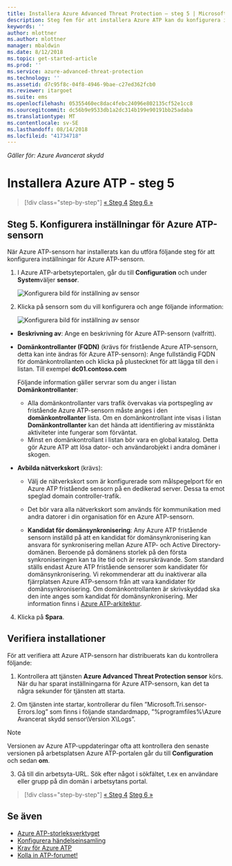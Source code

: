 ```yaml
---
title: Installera Azure Advanced Threat Protection – steg 5 | Microsoft Docs
description: Steg fem för att installera Azure ATP kan du konfigurera inställningar för din fristående Azure ATP-sensorn.
keywords: ''
author: mlottner
ms.author: mlottner
manager: mbaldwin
ms.date: 8/12/2018
ms.topic: get-started-article
ms.prod: ''
ms.service: azure-advanced-threat-protection
ms.technology: ''
ms.assetid: d7c95f8c-04f8-4946-9bae-c27ed362fcb0
ms.reviewer: itargoet
ms.suite: ems
ms.openlocfilehash: 05355460ec8dac4febc24096e802135cf52e1cc8
ms.sourcegitcommit: dc56b9e9533db1a2dc314b199e90191bb25adaba
ms.translationtype: MT
ms.contentlocale: sv-SE
ms.lasthandoff: 08/14/2018
ms.locfileid: "41734718"
---
```

*Gäller för: Azure Avancerat skydd*



# <a name="install-azure-atp---step-5"></a>Installera Azure ATP - steg 5

>[!div class="step-by-step"]
[« Steg 4](install-atp-step4.md)
[Steg 6 »](install-atp-step6-vpn.md)


## <a name="step-5-configure-the-azure-atp-sensor-settings"></a>Steg 5. Konfigurera inställningar för Azure ATP-sensorn
När Azure ATP-sensorn har installerats kan du utföra följande steg för att konfigurera inställningar för Azure ATP-sensorn.

1.  I Azure ATP-arbetsyteportalen, går du till **Configuration** och under **System**väljer **sensor**.
   
     ![Konfigurera bild för inställning av sensor](media/atp-sensor-config.png)


2.  Klicka på sensorn som du vill konfigurera och ange följande information:

    ![Konfigurera bild för inställning av sensor](media/atp-sensor-config-2.png)

  - **Beskrivning av**: Ange en beskrivning för Azure ATP-sensorn (valfritt).
  - **Domänkontrollanter (FQDN)** (krävs för fristående Azure ATP-sensorn, detta kan inte ändras för Azure ATP-sensorn): Ange fullständig FQDN för domänkontrollanten och klicka på plustecknet för att lägga till den i listan. Till exempel  **dc01.contoso.com**

      Följande information gäller servrar som du anger i listan **Domänkontrollanter**:
      - Alla domänkontrollanter vars trafik övervakas via portspegling av fristående Azure ATP-sensorn måste anges i den **domänkontrollanter** lista. Om en domänkontrollant inte visas i listan **Domänkontrollanter** kan det hända att identifiering av misstänkta aktiviteter inte fungerar som förväntat.
      - Minst en domänkontrollant i listan bör vara en global katalog. Detta gör Azure ATP att lösa dator- och användarobjekt i andra domäner i skogen.

  - **Avbilda nätverkskort** (krävs):
     - Välj de nätverkskort som är konfigurerade som målspegelport för en Azure ATP fristående sensorn på en dedikerad server. Dessa ta emot speglad domain controller-trafik.
     - Det bör vara alla nätverkskort som används för kommunikation med andra datorer i din organisation för en Azure ATP-sensorn.

    - **Kandidat för domänsynkronisering**: Any Azure ATP fristående sensorn inställd på att en kandidat för domänsynkronisering kan ansvara för synkronisering mellan Azure ATP- och Active Directory-domänen. Beroende på domänens storlek på den första synkroniseringen kan ta lite tid och är resurskrävande. Som standard ställs endast Azure ATP fristående sensorer som kandidater för domänsynkronisering.
   Vi rekommenderar att du inaktiverar alla fjärrplatsen Azure ATP-sensorn från att vara kandidater för domänsynkronisering.
   Om domänkontrollanten är skrivskyddad ska den inte anges som kandidat för domänsynkronisering. Mer information finns i [Azure ATP-arkitektur](atp-architecture.md#azure-atp-sensor-features).
  
4. Klicka på **Spara**.


## <a name="validate-installations"></a>Verifiera installationer
För att verifiera att Azure ATP-sensorn har distribuerats kan du kontrollera följande:

1.  Kontrollera att tjänsten **Azure Advanced Threat Protection sensor** körs. När du har sparat inställningarna för Azure ATP-sensorn, kan det ta några sekunder för tjänsten att starta.

2.  Om tjänsten inte startar, kontrollerar du filen ”Microsoft.Tri.sensor-Errors.log” som finns i följande standardmapp, ”%programfiles%\Azure Avancerat skydd sensor\Version X\Logs”.
 
 >[!NOTE]
 > Versionen av Azure ATP-uppdateringar ofta att kontrollera den senaste versionen på arbetsplatsen Azure ATP-portalen går du till **Configuration** och sedan **om**. 

3.  Gå till din arbetsyta-URL. Sök efter något i sökfältet, t.ex en användare eller grupp på din domän i arbetsytans portal.



>[!div class="step-by-step"]
[« Steg 4](install-atp-step4.md)
[Steg 6 »](install-atp-step6-vpn.md)


## <a name="see-also"></a>Se även

- [Azure ATP-storleksverktyget](http://aka.ms/aatpsizingtool)
- [Konfigurera händelseinsamling](configure-event-collection.md)
- [Krav för Azure ATP](atp-prerequisites.md)
- [Kolla in ATP-forumet!](https://aka.ms/azureatpcommunity)
